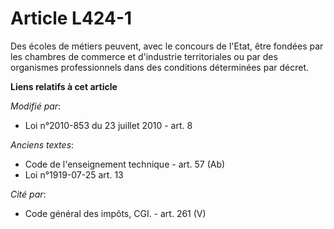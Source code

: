 # Article L424-1

Des écoles de métiers peuvent, avec le concours de l'Etat, être fondées par les      chambres de commerce et d'industrie
territoriales ou par des organismes professionnels dans des conditions déterminées par décret.

**Liens relatifs à cet article**

_Modifié par_:

  - Loi n°2010-853 du 23 juillet 2010 - art. 8

_Anciens textes_:

  - Code de l'enseignement technique - art. 57 (Ab)
  - Loi n°1919-07-25 art. 13

_Cité par_:

  - Code général des impôts, CGI. - art. 261 (V)
